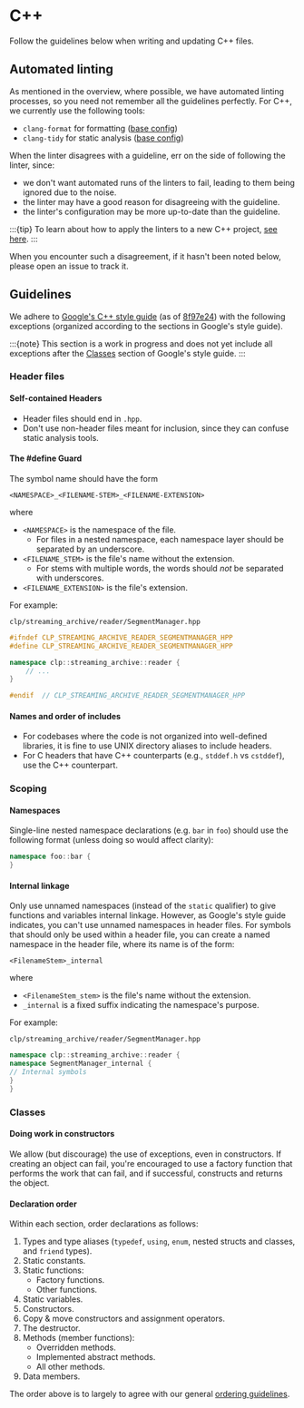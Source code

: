# C++

Follow the guidelines below when writing and updating C++ files.

## Automated linting

As mentioned in the overview, where possible, we have automated linting processes, so you need not
remember all the guidelines perfectly. For C++, we currently use the following tools:

* `clang-format` for formatting ([base config][clang-format-config])
* `clang-tidy` for static analysis ([base config][clang-tidy-config])

When the linter disagrees with a guideline, err on the side of following the linter, since:

* we don't want automated runs of the linters to fail, leading to them being ignored due to the
  noise.
* the linter may have a good reason for disagreeing with the guideline.
* the linter's configuration may be more up-to-date than the guideline.

:::{tip}
To learn about how to apply the linters to a new C++ project, [see here][adding-cpp-linting].
:::

When you encounter such a disagreement, if it hasn't been noted below, please open an issue to track
it.

## Guidelines

We adhere to [Google's C++ style guide][google-cpp-style-guide] (as of
[8f97e24][google-styleguide-8f97e24]) with the following exceptions (organized according to the
sections in Google's style guide).

:::{note}
This section is a work in progress and does not yet include all exceptions after the
[Classes][google-cpp-style-guide-classes] section of Google's style guide.
:::

### Header files

#### Self-contained Headers

* Header files should end in `.hpp`.
* Don't use non-header files meant for inclusion, since they can confuse static analysis tools.

#### The #define Guard

The symbol name should have the form

```
<NAMESPACE>_<FILENAME-STEM>_<FILENAME-EXTENSION>
```

where

* `<NAMESPACE>` is the namespace of the file.
  * For files in a nested namespace, each namespace layer should be separated by an underscore.
* `<FILENAME_STEM>` is the file's name without the extension.
  * For stems with multiple words, the words should _not_ be separated with underscores.
* `<FILENAME_EXTENSION>` is the file's extension.

For example:

`clp/streaming_archive/reader/SegmentManager.hpp`

```c++
#ifndef CLP_STREAMING_ARCHIVE_READER_SEGMENTMANAGER_HPP
#define CLP_STREAMING_ARCHIVE_READER_SEGMENTMANAGER_HPP

namespace clp::streaming_archive::reader {
    // ...
}

#endif  // CLP_STREAMING_ARCHIVE_READER_SEGMENTMANAGER_HPP
```

#### Names and order of includes

* For codebases where the code is not organized into well-defined libraries, it is fine to use UNIX
  directory aliases to include headers.
* For C headers that have C++ counterparts (e.g., `stddef.h` vs `cstddef`), use the C++ counterpart.

### Scoping

#### Namespaces

Single-line nested namespace declarations (e.g. `bar` in `foo`) should use the following format
(unless doing so would affect clarity):

```cpp
namespace foo::bar {
}
```

#### Internal linkage

Only use unnamed namespaces (instead of the `static` qualifier) to give functions and variables
internal linkage. However, as Google's style guide indicates, you can't use unnamed namespaces in
header files. For symbols that should only be used within a header file, you can create a named
namespace in the header file, where its name is of the form:

```
<FilenameStem>_internal
```

where

* `<FilenameStem_stem>` is the file's name without the extension.
* `_internal` is a fixed suffix indicating the namespace's purpose.

For example:

`clp/streaming_archive/reader/SegmentManager.hpp`

```c++
namespace clp::streaming_archive::reader {
namespace SegmentManager_internal {
// Internal symbols
}
}
```

### Classes

#### Doing work in constructors

We allow (but discourage) the use of exceptions, even in constructors. If creating an object can
fail, you're encouraged to use a factory function that performs the work that can fail, and if
successful, constructs and returns the object.

#### Declaration order

Within each section, order declarations as follows:

1. Types and type aliases (`typedef`, `using`, `enum`, nested structs and classes, and `friend`
   types).
2. Static constants.
3. Static functions:
   * Factory functions.
   * Other functions.
4. Static variables.
5. Constructors.
6. Copy & move constructors and assignment operators.
7. The destructor.
8. Methods (member functions):
   * Overridden methods.
   * Implemented abstract methods.
   * All other methods.
9. Data members.

The order above is to largely to agree with our general
[ordering guidelines](./contrib-guides-general.md#declaration-order).

[adding-cpp-linting]: https://github.com/y-scope/yscope-dev-utils/blob/main/docs/lint-tools-cpp.md
[clang-format-config]: https://github.com/y-scope/yscope-dev-utils/blob/main/lint-configs/.clang-format
[clang-tidy-config]: https://github.com/y-scope/yscope-dev-utils/blob/main/lint-configs/.clang-tidy
[google-cpp-style-guide]: https://google.github.io/styleguide/cppguide.html
[google-cpp-style-guide-classes]: https://google.github.io/styleguide/cppguide.html#Classes
[google-styleguide-8f97e24]: https://github.com/google/styleguide/tree/8f97e24da04753c7a15eda6b02114a01ec3146f5
